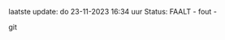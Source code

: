 laatste update: 
do 23-11-2023 16:34   uur 
Status: FAALT - fout - 
<div class="service R">git</div>